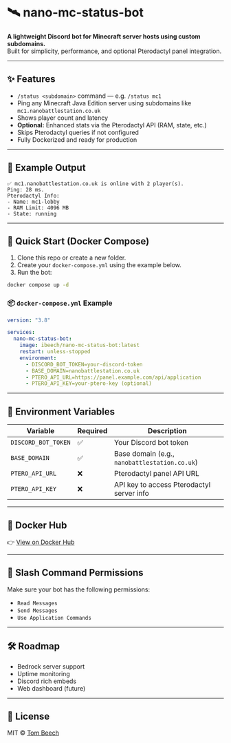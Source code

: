 # 🛰️ nano-mc-status-bot

**A lightweight Discord bot for Minecraft server hosts using custom subdomains.**  
Built for simplicity, performance, and optional Pterodactyl panel integration.

---

## ✨ Features

- `/status <subdomain>` command — e.g. `/status mc1`
- Ping any Minecraft Java Edition server using subdomains like `mc1.nanobattlestation.co.uk`
- Shows player count and latency
- **Optional:** Enhanced stats via the Pterodactyl API (RAM, state, etc.)
- Skips Pterodactyl queries if not configured
- Fully Dockerized and ready for production

---

## 🧪 Example Output

```
✅ mc1.nanobattlestation.co.uk is online with 2 player(s).
Ping: 28 ms.
Pterodactyl Info:
- Name: mc1-lobby
- RAM Limit: 4096 MB
- State: running
```

---

## 🚀 Quick Start (Docker Compose)

1. Clone this repo or create a new folder.
2. Create your `docker-compose.yml` using the example below.
3. Run the bot:

```bash
docker compose up -d
```

### 📦 `docker-compose.yml` Example

```yaml
version: "3.8"

services:
  nano-mc-status-bot:
    image: ibeech/nano-mc-status-bot:latest
    restart: unless-stopped
    environment:
      - DISCORD_BOT_TOKEN=your-discord-token
      - BASE_DOMAIN=nanobattlestation.co.uk
      - PTERO_API_URL=https://panel.example.com/api/application
      - PTERO_API_KEY=your-ptero-key (optional)
```

---

## 🔧 Environment Variables

| Variable             | Required | Description                                  |
|----------------------|----------|----------------------------------------------|
| `DISCORD_BOT_TOKEN`  | ✅       | Your Discord bot token                       |
| `BASE_DOMAIN`        | ✅       | Base domain (e.g., `nanobattlestation.co.uk`)|
| `PTERO_API_URL`      | ❌       | Pterodactyl panel API URL                    |
| `PTERO_API_KEY`      | ❌       | API key to access Pterodactyl server info    |

---

## 🐳 Docker Hub

👉 [View on Docker Hub](https://hub.docker.com/r/ibeech/nano-mc-status-bot)

---

## 🤖 Slash Command Permissions

Make sure your bot has the following permissions:
- `Read Messages`
- `Send Messages`
- `Use Application Commands`

---

## 🛠️ Roadmap

- Bedrock server support
- Uptime monitoring
- Discord rich embeds
- Web dashboard (future)

---

## 📄 License

MIT © [Tom Beech](https://github.com/iBeech)